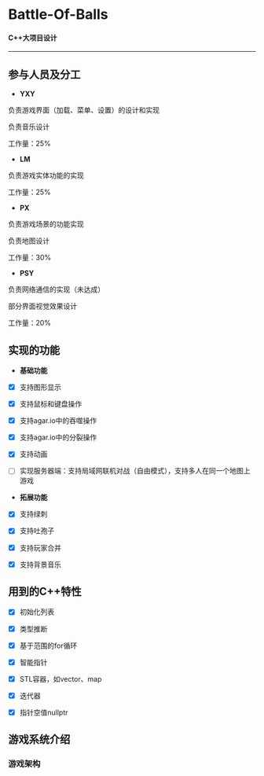 # Battle-Of-Balls
#### C++大项目设计
******
## 参与人员及分工

 - **YXY**

负责游戏界面（加载、菜单、设置）的设计和实现

负责音乐设计

工作量：25%  


- **LM**

负责游戏实体功能的实现

工作量：25%


- **PX**

负责游戏场景的功能实现

负责地图设计

工作量：30%


- **PSY**

负责网络通信的实现（未达成）

部分界面视觉效果设计

工作量：20%

## 实现的功能


- **基础功能** 

- [x] 支持图形显示

- [x] 支持鼠标和键盘操作

- [x] 支持agar.io中的吞噬操作

- [x] 支持agar.io中的分裂操作

- [x] 支持动画

- [ ] 实现服务器端：支持局域网联机对战（自由模式），支持多人在同一个地图上游戏

- **拓展功能**

- [x] 支持绿刺

- [x] 支持吐孢子

- [x] 支持玩家合并

- [x] 支持背景音乐


## 用到的C++特性

- [x] 初始化列表

- [x] 类型推断

- [x] 基于范围的for循环

- [x] 智能指针

- [x] STL容器，如vector、map

- [x] 迭代器

- [x] 指针空值nullptr


## 游戏系统介绍

### 游戏架构


